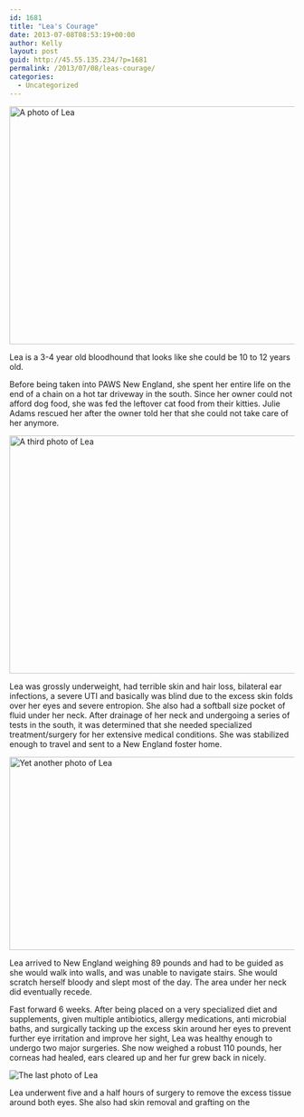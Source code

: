 ```yaml
---
id: 1681
title: "Lea's Courage"
date: 2013-07-08T08:53:19+00:00
author: Kelly
layout: post
guid: http://45.55.135.234/?p=1681
permalink: /2013/07/08/leas-courage/
categories:
  - Uncategorized
---
```

<section>

<div id="lea">
  <p>
    <img class="aligncenter" alt="A photo of Lea" src="https://pawsnewengland.com/wp-content/uploads/2013/07/lea2.jpg" width="560" height="420" />
  </p>

  <p>
    Lea is a 3-4 year old bloodhound that looks like she could be 10 to 12 years old.
  </p>

  <p>
    Before being taken into PAWS New England, she spent her entire life on the end of a chain on a hot tar driveway in the south. Since her owner could not afford dog food, she was fed the leftover cat food from their kitties. Julie Adams rescued her after the owner told her that she could not take care of her anymore.
  </p>

  <p>
    <img class="aligncenter" alt="A third photo of Lea" src="https://pawsnewengland.com/wp-content/uploads/2013/07/lea6.jpg" width="560" height="420" />
  </p>

  <p>
    Lea was grossly underweight, had terrible skin and hair loss, bilateral ear infections, a severe UTI and basically was blind due to the excess skin folds over her eyes and severe entropion. She also had a softball size pocket of fluid under her neck. After drainage of her neck and undergoing a series of tests in the south, it was determined that she needed specialized treatment/surgery for her extensive medical conditions. She was stabilized enough to travel and sent to a New England foster home.
  </p>

  <p>
    <img class="aligncenter" alt="Yet another photo of Lea" src="https://pawsnewengland.com/wp-content/uploads/2013/07/lea5.jpg" width="560" height="341" /><img class="aligncenter" alt="" src="https://pawsnewengland.com/wp-content/uploads/2013/07/lea4.jpg" />
  </p>

  <p>
    Lea arrived to New England weighing 89 pounds and had to be guided as she would walk into walls, and was unable to navigate stairs. She would scratch herself bloody and slept most of the day. The area under her neck did eventually recede.
  </p>

  <p>
    Fast forward 6 weeks. After being placed on a very specialized diet and supplements, given multiple antibiotics, allergy medications, anti microbial baths, and surgically tacking up the excess skin around her eyes to prevent further eye irritation and improve her sight, Lea was healthy enough to undergo two major surgeries. She now weighed a robust 110 pounds, her corneas had healed, ears cleared up and her fur grew back in nicely.
  </p>

  <p>
    <img class="aligncenter" alt="The last photo of Lea" src="https://pawsnewengland.com/wp-content/uploads/2013/07/lea3.jpg" />
  </p>

  <p>
    Lea underwent five and a half hours of surgery to remove the excess tissue around both eyes. She also had skin removal and grafting on the
  </p>